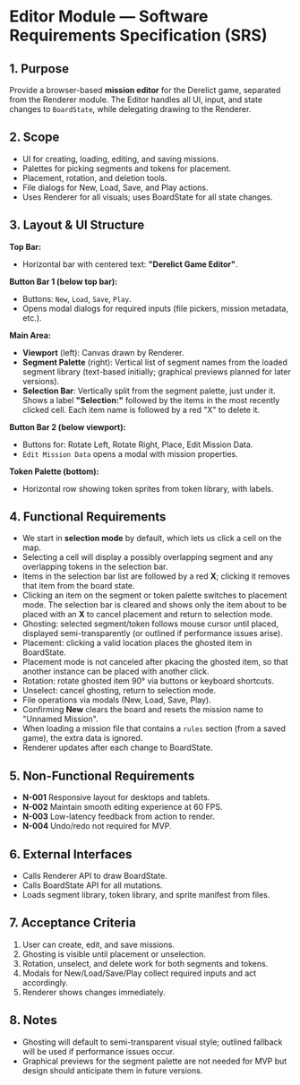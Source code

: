 # Editor Module — Software Requirements Specification (SRS)

## 1. Purpose
Provide a browser-based **mission editor** for the Derelict game, separated from the Renderer module. The Editor handles all UI, input, and state changes to `BoardState`, while delegating drawing to the Renderer.

## 2. Scope
- UI for creating, loading, editing, and saving missions.
- Palettes for picking segments and tokens for placement.
- Placement, rotation, and deletion tools.
- File dialogs for New, Load, Save, and Play actions.
- Uses Renderer for all visuals; uses BoardState for all state changes.

## 3. Layout & UI Structure
**Top Bar:**
- Horizontal bar with centered text: **"Derelict Game Editor"**.

**Button Bar 1 (below top bar):**
- Buttons: `New`, `Load`, `Save`, `Play`.
- Opens modal dialogs for required inputs (file pickers, mission metadata, etc.).

**Main Area:**
- **Viewport** (left): Canvas drawn by Renderer.
- **Segment Palette** (right): Vertical list of segment names from the loaded segment library (text-based initially; graphical previews planned for later versions).
 - **Selection Bar**: Vertically split from the segment palette, just under it. Shows a label **"Selection:"** followed by the items in the most recently clicked cell. Each item name is followed by a red "X" to delete it.

**Button Bar 2 (below viewport):**
- Buttons for: Rotate Left, Rotate Right, Place, Edit Mission Data.
- `Edit Mission Data` opens a modal with mission properties.

**Token Palette (bottom):**
- Horizontal row showing token sprites from token library, with labels.

## 4. Functional Requirements
 - We start in **selection mode** by default, which lets us click a cell on the map.
 - Selecting a cell will display a possibly overlapping segment and any overlapping tokens in the selection bar.
 - Items in the selection bar list are followed by a red **X**; clicking it removes that item from the board state.
 - Clicking an item on the segment or token palette switches to placement mode. The selection bar is cleared and shows only the item about to be placed with an **X** to cancel placement and return to selection mode.
- Ghosting: selected segment/token follows mouse cursor until placed, displayed semi-transparently (or outlined if performance issues arise).
- Placement: clicking a valid location places the ghosted item in BoardState.
- Placement mode is not canceled after pkacing the ghosted item, so that another instance can be placed with another click.
- Rotation: rotate ghosted item 90° via buttons or keyboard shortcuts.
- Unselect: cancel ghosting, return to selection mode.
- File operations via modals (New, Load, Save, Play).
- Confirming **New** clears the board and resets the mission name to "Unnamed Mission".
 - When loading a mission file that contains a `rules` section (from a saved game), the extra data is ignored.
- Renderer updates after each change to BoardState.

## 5. Non-Functional Requirements
- **N-001** Responsive layout for desktops and tablets.
- **N-002** Maintain smooth editing experience at 60 FPS.
- **N-003** Low-latency feedback from action to render.
- **N-004** Undo/redo not required for MVP.

## 6. External Interfaces
- Calls Renderer API to draw BoardState.
- Calls BoardState API for all mutations.
- Loads segment library, token library, and sprite manifest from files.

## 7. Acceptance Criteria
1. User can create, edit, and save missions.
2. Ghosting is visible until placement or unselection.
3. Rotation, unselect, and delete work for both segments and tokens.
4. Modals for New/Load/Save/Play collect required inputs and act accordingly.
5. Renderer shows changes immediately.

## 8. Notes
- Ghosting will default to semi-transparent visual style; outlined fallback will be used if performance issues occur.
- Graphical previews for the segment palette are not needed for MVP but design should anticipate them in future versions.

